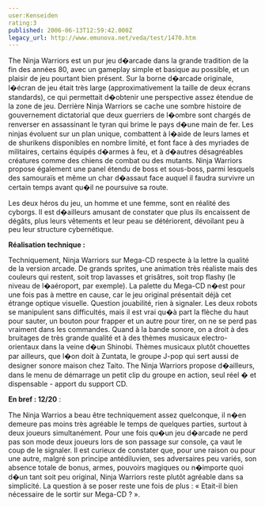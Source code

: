 ```yaml
---
user:Kenseiden
rating:3
published: 2006-06-13T12:59:42.000Z
legacy_url: http://www.emunova.net/veda/test/1470.htm
---
```

The Ninja Warriors est un pur jeu d�arcade dans la grande tradition de la fin des années 80, avec un gameplay simple et basique au possible, et un plaisir de jeu pourtant bien présent. Sur la borne d�arcade originale, l�écran de jeu était très large (approximativement la taille de deux écrans standards), ce qui permettait d�obtenir une perspective assez étendue de la zone de jeu. Derrière Ninja Warriors se cache une sombre histoire de gouvernement dictatorial que deux guerriers de l�ombre sont chargés de renverser en assassinant le tyran qui brime le pays d�une main de fer. Les ninjas évoluent sur un plan unique, combattent à l�aide de leurs lames et de shurikens disponibles en nombre limité, et font face à des myriades de militaires, certains équipés d�armes à feu, et à d�autres désagréables créatures comme des chiens de combat ou des mutants. Ninja Warriors propose également une panel étendu de boss et sous-boss, parmi lesquels des samouraïs et même un char d�assaut face auquel il faudra survivre un certain temps avant qu�il ne poursuive sa route.  

  

Les deux héros du jeu, un homme et une femme, sont en réalité des cyborgs. Il est d�ailleurs amusant de constater que plus ils encaissent de dégâts, plus leurs vêtements et leur peau se détériorent, dévoilant peu à peu leur structure cybernétique.  

  

**Réalisation technique :**   

Techniquement, Ninja Warriors sur Mega-CD respecte à la lettre la qualité de la version arcade. De grands sprites, une animation très réaliste mais des couleurs qui restent, soit trop lavasses et grisâtres, soit trop flashy (le niveau de l�aéroport, par exemple). La palette du Mega-CD n�est pour une fois pas à mettre en cause, car le jeu original présentait déjà cet étrange optique visuelle. Question jouabilité, rien à signaler. Les deux robots se manipulent sans difficultés, mais il est vrai qu�à part la flèche du haut pour sauter, un bouton pour frapper et un autre pour tirer, on ne se perd pas vraiment dans les commandes. Quand à la bande sonore, on a droit à des bruitages de très grande qualité et à des thèmes musicaux electro-orientaux dans la veine d�un Shinobi. Thèmes musicaux plutôt chouettes par ailleurs, que l�on doit à Zuntata, le groupe J-pop qui sert aussi de designer sonore maison chez Taito. The Ninja Warriors propose d�ailleurs, dans le menu de démarrage un petit clip du groupe en action, seul réel � et dispensable - apport du support CD.   

  

**En bref : 12/20** :  

The Ninja Warrios a beau être techniquement assez quelconque, il n�en demeure pas moins très agréable le temps de quelques parties, surtout à deux joueurs simultanément. Pour une fois qu�un jeu d�arcade ne perd pas son mode deux joueurs lors de son passage sur console, ça vaut le coup de le signaler. Il est curieux de constater que, pour une raison ou pour une autre, malgré son principe antédiluvien, ses adversaires peu variés, son absence totale de bonus, armes, pouvoirs magiques ou n�importe quoi d�un tant soit peu original, Ninja Warriors reste plutôt agréable dans sa simplicité. La question à se poser reste une fois de plus : « Etait-il bien nécessaire de le sortir sur Mega-CD ? ».